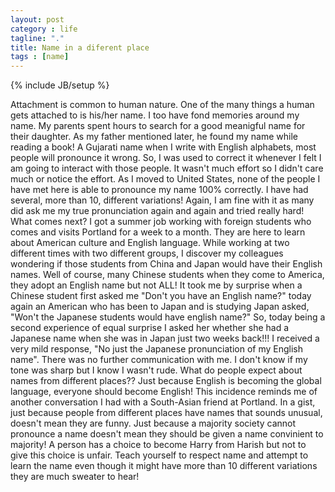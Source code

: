 ```yaml
---
layout: post
category : life
tagline: "."
title: Name in a diferent place
tags : [name]
---
```

{% include JB/setup %}

Attachment is common to human nature. One of the many things a human gets attached to is his/her name. I too have fond memories around my name. My parents spent hours to search for a good meanigful name for their daughter. As my father mentioned later, he found my name while reading a book!
A Gujarati name when I write with English alphabets, most people will pronounce it wrong. So, I was used to correct it whenever I felt I am going to interact with those people. 
It wasn't much effort so I didn't care much or notice the effort. As I moved to United States, none of the people I have met here is able to pronounce my name 100% correctly. I have had several, more than 10, different variations! Again, I am fine with it as many did ask me my true pronunciation again and again and tried really hard!
What comes next?
I got a summer job working with foreign students who comes and visits Portland for a week to a month. They are here to learn about American culture and English language. While working at two different times with two different groups, I discover my colleagues wondering if those students from China and Japan would have their English names. Well of course, many Chinese students when they come to America, they adopt an English name but not ALL!
It took me by surprise when a Chinese student first asked me "Don't you have an English name?" today again an American who has been to Japan and is studying Japan asked, "Won't the Japanese students would have english name?" So, today being a second experience of equal surprise I asked her whether she had a Japanese name when she was in Japan just two weeks back!!!
I received a very mild response, "No just the Japanese pronunciation of my English name". There was no further communication with me. 
I don't know if my tone was sharp but I know I wasn't rude. What do people expect about names from different places?? Just because English is becoming the global language, everyone should become English!
This incidence reminds me of another conversation I had with a South-Asian friend at Portland. In a gist, just because people from different places have names that sounds unusual, doesn't mean they are funny. Just because a majority society cannot pronounce a name doesn't mean they should be given a name convinient to majority!
A person has a choice to become Harry from Harish but not to give this choice is unfair. 
Teach yourself to respect name and attempt to learn the name even though it might have more than 10 different variations they are much sweater to hear!
